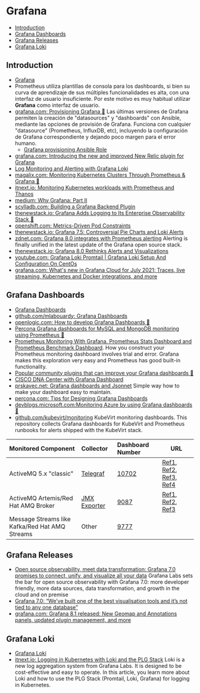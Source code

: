 # Grafana
- [Introduction](#introduction)
- [Grafana Dashboards](#grafana-dashboards)
- [Grafana Releases](#grafana-releases)
- [Grafana Loki](#grafana-loki)

## Introduction
* [Grafana](https://grafana.com/) 
* Prometheus utiliza plantillas de consola para los dashboards, si bien su curva de aprendizaje de sus múltiples funcionalidades es alta, con una interfaz de usuario insuficiente. Por este motivo es muy habitual utilizar **Grafana** como interfaz de usuario.
* [grafana.com: Provisioning Grafana 🌟](https://grafana.com/docs/grafana/latest/administration/provisioning/) Las últimas versiones de Grafana permiten la creación de "datasources" y "dashboards" con Ansible, mediante las opciones de provisión de Grafana. Funciona con cualquier "datasource" (Prometheus, InfluxDB, etc), incluyendo la configuración de Grafana correspondiente y dejando poco margen para el error humano.
    * [Grafana provisioning Ansible Role](https://github.com/cloudalchemy/ansible-grafana)
* [grafana.com: Introducing the new and improved New Relic plugin for Grafana](https://grafana.com/blog/2020/07/22/introducing-the-new-and-improved-new-relic-plugin-for-grafana/)
* [Log Monitoring and Alerting with Grafana Loki](https://www.infracloud.io/blogs/grafana-loki-log-monitoring-alerting)
* [magalix.com: Monitoring Kubernetes Clusters Through Prometheus & Grafana 🌟](https://www.magalix.com/blog/monitoring-of-kubernetes-cluster-through-prometheus-and-grafana)
* [itnext.io: Monitoring Kubernetes workloads with Prometheus and Thanos](https://itnext.io/monitoring-kubernetes-workloads-with-prometheus-and-thanos-4ddb394b32c)
* [medium: Why Grafana: Part II](https://medium.com/lightspeed-venture-partners/why-grafana-part-ii-2e7e42e0f7bb)
* [scylladb.com: Building a Grafana Backend Plugin](https://www.scylladb.com/2020/10/01/building-a-grafana-backend-plugin/)
* [thenewstack.io: Grafana Adds Logging to Its Enterprise Observability Stack 🌟](https://thenewstack.io/grafana-adds-logging-to-its-enterprise-observability-stack/)
* [openshift.com: Metrics-Driven Pod Constraints](https://www.openshift.com/blog/metrics-driven-pod-constraints)
* [thenewstack.io: Grafana 7.5: Controversial Pie Charts and Loki Alerts](https://thenewstack.io/grafana-7-5-controversial-pie-charts-and-loki-alerts/)
* [zdnet.com: Grafana 8.0 integrates with Prometheus alerting](https://www.zdnet.com/article/grafana-8-0-integrates-with-prometheus-alerting/) Alerting is finally unified in the latest update of the Grafana open source stack.
* [thenewstack.io: Grafana 8.0 Rethinks Alerts and Visualizations](https://thenewstack.io/grafana-8-0-rethinks-alerts-and-visualizations/)
* [youtube.com: Grafana Loki Promtail | Grafana Loki Setup And Configuration On CentOs](https://www.youtube.com/watch?v=iqpLXUdJ0Ro&ab_channel=Thetips4you)
* [grafana.com: What's new in Grafana Cloud for July 2021: Traces, live streaming, Kubernetes and Docker integrations, and more](https://grafana.com/blog/2021/07/06/whats-new-in-grafana-cloud-for-july-2021-traces-live-streaming-kubernetes-and-docker-integrations-and-more/)

## Grafana Dashboards
* [Grafana Dashboards](https://grafana.com/grafana/dashboards)
* [github.com/mlabouardy: Grafana Dashboards](https://github.com/mlabouardy/grafana-dashboards)
* [openlogic.com: How to develop Grafana Dashboards 🌟](https://www.openlogic.com/blog/how-visualize-prometheus-data-grafana)
* [Percona Grafana dashboards for MySQL and MongoDB monitoring using Prometheus 🌟](https://github.com/percona/grafana-dashboards)
* [Prometheus Monitoring With Grafana. Prometheus Stats Dashboard and Prometheus Benchmark Dashboard](https://dzone.com/articles/prometheus-monitoring-with-grafana). How you construct your Prometheus monitoring dashboard involves trial and error. Grafana makes this exploration very easy and Prometheus has good built-in functionality.
* [Popular community plugins that can improve your Grafana dashboards 🌟](https://grafana.com/blog/2020/08/26/popular-community-plugins-that-can-improve-your-grafana-dashboards/)
* [CISCO DNA Center with Grafana Dashboard](https://hawar.no/2020/09/cisco-dna-center-with-grafana-dashboard/)
* [prskavec.net: Grafana dashboards and Jsonnet](https://www.prskavec.net/post/grafana-jsonnet/) Simple way how to make your dashboard easy to maintain.
* [percona.com: Tips for Designing Grafana Dashboards](https://www.percona.com/blog/2019/11/22/designing-grafana-dashboards/)
* [devblogs.microsoft.com:Monitoring Azure by using Grafana dashboards 🌟](https://devblogs.microsoft.com/devops/monitoring-azure-by-using-grafana-dashboards/)
* [github.com/kubevirt/monitoring](https://github.com/kubevirt/monitoring) KubeVirt monitoring dashboards. This repository collects Grafana dashboards for KubeVirt and Prometheus runbooks for alerts shipped with the KubeVirt stack.

Monitored Component|Collector|Dashboard Number|URL
:------------------|:-------|:---------------|------------
ActiveMQ 5.x "classic"|[Telegraf](https://www.influxdata.com/time-series-platform/telegraf/)|[10702](https://grafana.com/grafana/dashboards/10702)|[Ref1](https://docs.wavefront.com/activemq.html), [Ref2](https://github.com/influxdata/telegraf/tree/master/plugins/inputs/activemq), [Ref3](https://github.com/prometheus/jmx_exporter/blob/master/example_configs/activemq.yml), [Ref4](https://stackoverflow.com/questions/57107282/prometheus-and-activemq-integration)
ActiveMQ Artemis/Red Hat AMQ Broker|[JMX Exporter](https://github.com/prometheus/jmx_exporter)|[9087](https://grafana.com/grafana/dashboards/9087)|[Ref1](https://github.com/prometheus/jmx_exporter/blob/master/example_configs/artemis-2.yml), [Ref2](http://techiekhannotes.blogspot.com/2018/12/artemis-monitoring-with-grafana.html), [Ref3](https://github.com/rh-messaging/artemis-prometheus-metrics-plugin)
Message Streams like Kafka/Red Hat AMQ Streams|Other|[9777](https://grafana.com/grafana/dashboards/9777)|  

## Grafana Releases
- [Open source observability, meet data transformation: Grafana 7.0 promises to connect, unify, and visualize all your data](https://www.zdnet.com/article/open-source-observability-meet-data-transformation-grafana-7-0-promises-to-connect-unify-and-visualize-all-your-data/) Grafana Labs sets the bar for open source observability with Grafana 7.0: more developer friendly, more data sources, data transformation, and growth in the cloud and on premise
- [Grafana 7.0: “We’ve built one of the best visualisation tools and it’s not tied to any one database”](https://jaxenter.com/grafana-7-0-interview-tom-wilkie-172261.html)
- [grafana.com: Grafana 8.1 released: New Geomap and Annotations panels, updated plugin management, and more](https://grafana.com/blog/2021/08/05/grafana-8.1-released-new-geomap-and-annotations-panels-updated-plugin-management-and-more/)

## Grafana Loki
- [Grafana Loki](https://grafana.com/oss/loki/)
- [itnext.io: Logging in Kubernetes with Loki and the PLG Stack](https://itnext.io/logging-in-kubernetes-with-loki-and-the-plg-stack-93b27c90ec34) Loki is a new log aggregation system from Grafana Labs. It is designed to be cost-effective and easy to operate. In this article, you learn more about Loki and how to use the PLG Stack (Promtail, Loki, Grafana) for logging in Kubernetes.